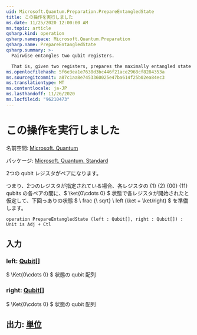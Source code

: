 ```yaml
---
uid: Microsoft.Quantum.Preparation.PrepareEntangledState
title: この操作を実行しました
ms.date: 11/25/2020 12:00:00 AM
ms.topic: article
qsharp.kind: operation
qsharp.namespace: Microsoft.Quantum.Preparation
qsharp.name: PrepareEntangledState
qsharp.summary: >-
  Pairwise entangles two qubit registers.

  That is, given two registers, prepares the maximally entangled state $\frac{1}{\sqrt{2}} \left(\ket{00} + \ket{11} \right)$ between each pair of qubits on the respective registers, assuming that each register starts in the $\ket{0\cdots 0}$ state.
ms.openlocfilehash: 5f6e3ea1e7638d3bc446f21ace2968cf8284353a
ms.sourcegitcommit: a87c1aa8e7453360025e47ba614f25b02ea84ec3
ms.translationtype: MT
ms.contentlocale: ja-JP
ms.lasthandoff: 11/26/2020
ms.locfileid: "96210473"
---
```

# <a name="prepareentangledstate-operation"></a>この操作を実行しました

名前空間: [Microsoft. Quantum](xref:Microsoft.Quantum.Preparation)

パッケージ: [Microsoft. Quantum. Standard](https://nuget.org/packages/Microsoft.Quantum.Standard)


2つの qubit レジスタがペアになります。

つまり、2つのレジスタが指定されている場合、各レジスタの {1} {2} {00} {11} qubits の各ペアの間に、$ \ket{0\cdots 0} $ 状態で各レジスタが開始されたと仮定して、下回っありの状態 $ \ frac {\ sqrt} \ left (\ket + \ket/right) $ を準備します。

```qsharp
operation PrepareEntangledState (left : Qubit[], right : Qubit[]) : Unit is Adj + Ctl
```


## <a name="input"></a>入力

### <a name="left--qubit"></a>left: [Qubit](xref:microsoft.quantum.lang-ref.qubit)[]

$ \Ket{0\cdots 0} $ 状態の qubit 配列


### <a name="right--qubit"></a>right: [Qubit](xref:microsoft.quantum.lang-ref.qubit)[]

$ \Ket{0\cdots 0} $ 状態の qubit 配列



## <a name="output--unit"></a>出力: [単位](xref:microsoft.quantum.lang-ref.unit)


